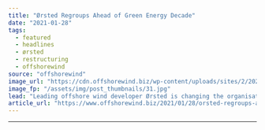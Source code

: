 ```yaml
---
title: "Ørsted Regroups Ahead of Green Energy Decade"
date: "2021-01-28"
tags: 
  - featured
  - headlines
  - ørsted
  - restructuring
  - offshorewind
source: "offshorewind"
image_url: "https://cdn.offshorewind.biz/wp-content/uploads/sites/2/2021/01/28142018/%C3%98rsted-Regroups-Ahead-of-Green-Energy-Decade.jpg"
image_fp: "/assets/img/post_thumbnails/31.jpg"
lead: "Leading offshore wind developer Ørsted is changing the organisational structure to strengthen its ability"
article_url: "https://www.offshorewind.biz/2021/01/28/orsted-regroups-ahead-of-green-energy-decade/"
---
```


---
